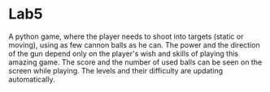 # Lab5
A python game, where the player needs to shoot into targets 
(static or moving), using as few cannon balls as he can. 
The power and the direction of the gun depend only on the player's 
wish and skills of playing this amazing game. 
The score and the number of used balls can be seen on the screen 
while playing. The levels and their difficulty are updating automatically.